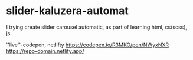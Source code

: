 # slider-kaluzera-automat

I trying create slider carousel automatic, as part of learning html, cs(scss), js

''live''-codepen, netlifty
https://codepen.io/R3MKO/pen/NWyxNXR	
https://repo-domain.netlify.app/

